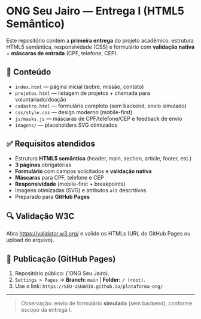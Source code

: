 # ONG Seu Jairo — Entrega I (HTML5 Semântico)

Este repositório contém a **primeira entrega** do projeto acadêmico: estrutura HTML5 semântica, responsividade (CSS) e formulário com **validação nativa** + **máscaras de entrada** (CPF, telefone, CEP).

## 📁 Conteúdo
- `index.html` — página inicial (sobre, missão, contato)
- `projetos.html` — listagem de projetos + chamada para voluntariado/doação
- `cadastro.html` — formulário completo (sem backend, envio simulado)
- `css/style.css` — design moderno (mobile-first)
- `js/masks.js` — máscaras de CPF/telefone/CEP e feedback de envio
- `imagens/` — placeholders SVG otimizados

## ✅ Requisitos atendidos
- Estrutura **HTML5 semântica** (header, main, section, article, footer, etc.)
- **3 páginas** obrigatórias
- **Formulário** com campos solicitados e **validação nativa**
- **Máscaras** para CPF, telefone e CEP
- **Responsividade** (mobile-first + breakpoints)
- Imagens otimizadas (SVG) e atributos `alt` descritivos
- Preparado para **GitHub Pages**

## 🔍 Validação W3C
Abra https://validator.w3.org/ e valide os HTMLs (URL do GitHub Pages ou upload do arquivo).

## 🚀 Publicação (GitHub Pages)
1. Repositório público: (`ONG Seu Jairo).
2. `Settings > Pages` → **Branch:** `main` | **Folder:** `/ (root)`.
3. Use o link: `https://SEU-USUARIO.github.io/plataforma-ong/`

---

> Observação: envio de formulário **simulado** (sem backend), conforme escopo da entrega I.
